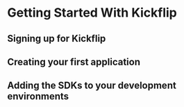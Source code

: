 # Getting Started With Kickflip

## Signing up for Kickflip

## Creating your first application

## Adding the SDKs to your development environments
